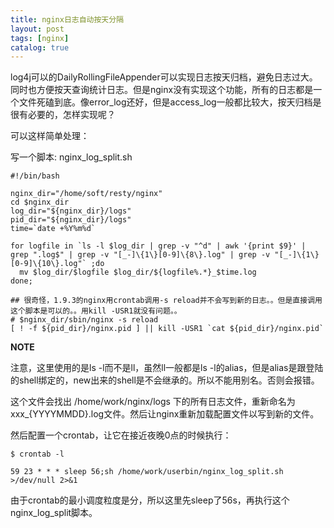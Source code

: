 ```yaml
---
title: nginx日志自动按天分隔
layout: post
tags: [nginx]
catalog: true
---
```


log4j可以的DailyRollingFileAppender可以实现日志按天归档，避免日志过大。同时也方便按天查询统计日志。但是nginx没有实现这个功能，所有的日志都是一个文件死磕到底。像error_log还好，但是access_log一般都比较大，按天归档是很有必要的，怎样实现呢？

可以这样简单处理：

写一个脚本: nginx_log_split.sh

	#!/bin/bash
	
	nginx_dir="/home/soft/resty/nginx"
	cd $nginx_dir
	log_dir="${nginx_dir}/logs"
	pid_dir="${nginx_dir}/logs"
	time=`date +%Y%m%d`
	
	for logfile in `ls -l $log_dir | grep -v "^d" | awk '{print $9}' | grep ".log$" | grep -v "[_-]\{1\}[0-9]\{8\}.log" | grep -v "[_-]\{1\}[0-9]\{10\}.log"` ;do
	  mv $log_dir/$logfile $log_dir/${logfile%.*}_$time.log
	done;
	
	## 很奇怪，1.9.3的nginx用crontab调用-s reload并不会写到新的日志。。但是直接调用这个脚本是可以的。。用kill -USR1就没有问题。。
	# $nginx_dir/sbin/nginx -s reload
	[ ! -f ${pid_dir}/nginx.pid ] || kill -USR1 `cat ${pid_dir}/nginx.pid`

**NOTE**

注意，这里使用的是ls -l而不是ll，虽然ll一般都是ls -l的alias，但是alias是跟登陆的shell绑定的，new出来的shell是不会继承的。所以不能用别名。否则会报错。


这个文件会找出 /home/work/nginx/logs 下的所有日志文件，重新命名为 xxx_{YYYYMMDD}.log文件。然后让nginx重新加载配置文件以写到新的文件。

然后配置一个crontab，让它在接近夜晚0点的时候执行：

	$ crontab -l

	59 23 * * * sleep 56;sh /home/work/userbin/nginx_log_split.sh >/dev/null 2>&1

由于crontab的最小调度粒度是分，所以这里先sleep了56s，再执行这个nginx_log_split脚本。





